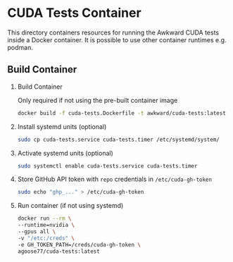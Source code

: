 # CUDA Tests Container

This directory containers resources for running the Awkward CUDA tests inside a Docker container. It is possible to use other container runtimes e.g. podman.

## Build Container

1. Build Container

    Only required if not using the pre-built container image
    ```bash
    docker build -f cuda-tests.Dockerfile -t awkward/cuda-tests:latest .
    ```
2. Install systemd units (optional)
    ```bash
    sudo cp cuda-tests.service cuda-tests.timer /etc/systemd/system/
    ```
3. Activate systemd units (optional)
    ```bash
    sudo systemctl enable cuda-tests.service cuda-tests.timer
    ```
4. Store GitHub API token with `repo` credentials in `/etc/cuda-gh-token`
    ```bash
    sudo echo "ghp_..." > /etc/cuda-gh-token
    ```
5. Run container (if not using systemd)
    ```bash
    docker run --rm \
    --runtime=nvidia \
    --gpus all \
    -v "/etc:/creds" \
    -e GH_TOKEN_PATH=/creds/cuda-gh-token \
    agoose77/cuda-tests:latest
    ```
